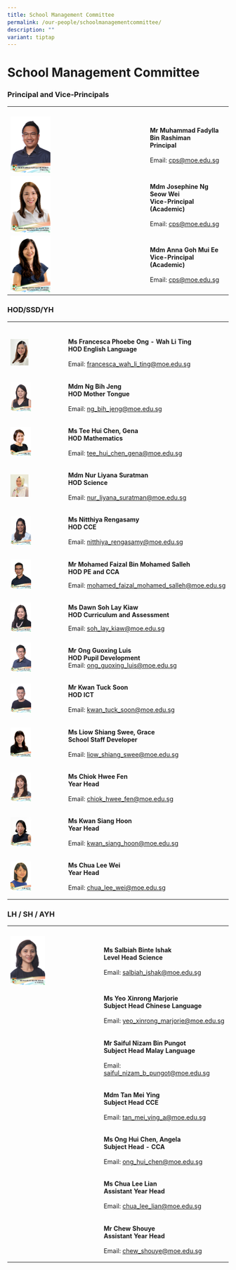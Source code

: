 ```yaml
---
title: School Management Committee
permalink: /our-people/schoolmanagementcommittee/
description: ""
variant: tiptap
---
```

<h1>School Management Committee</h1><h3>Principal and Vice-Principals</h3><table><tbody><tr><th rowspan="1" colspan="1"><p></p></th><th rowspan="1" colspan="1"><p></p></th></tr><tr><td rowspan="1" colspan="1"><div class="isomer-image-wrapper"><img style="width: 30%;" height="auto" width="100%" alt="" src="/images/Our People/Mr_Muhammad_Fadylla_B_Rashiman.jpg"></div></td><td rowspan="1" colspan="1"><p><strong>Mr Muhammad Fadylla Bin Rashiman</strong><br><strong>Principal</strong><br><br>Email: <a href="mailto:cps@moe.edu.sg" rel="noopener noreferrer nofollow" target="_blank">cps@moe.edu.sg</a></p></td></tr><tr><td rowspan="1" colspan="1"><div class="isomer-image-wrapper"><img style="width: 30%;" height="auto" width="100%" alt="" src="/images/Our People/MDM_JOSEPHINE_NG_SEOW_WEI.jpg"></div></td><td rowspan="1" colspan="1"><p><strong>Mdm Josephine Ng Seow Wei</strong><br><strong>Vice-Principal (Academic)</strong><br><br>Email: <a href="mailto:cps@moe.edu.sg" rel="noopener noreferrer nofollow" target="_blank">cps@moe.edu.sg</a> <br></p></td></tr><tr><td rowspan="1" colspan="1"><div class="isomer-image-wrapper"><img style="width: 30%;" height="auto" width="100%" alt="" src="/images/Our People/MDM_ANNA_GOH_MUI_EE.jpg"></div></td><td rowspan="1" colspan="1"><p><strong>Mdm Anna Goh Mui Ee</strong><br><strong>Vice-Principal (Academic)</strong><br><br>Email: <a href="mailto:cps@moe.edu.sg" rel="noopener noreferrer nofollow" target="_blank">cps@moe.edu.sg</a></p><p></p></td></tr></tbody></table><h3>HOD/SSD/YH</h3><table><tbody><tr><th rowspan="1" colspan="1"><p></p></th><th rowspan="1" colspan="1"><p></p></th></tr><tr><td rowspan="1" colspan="1"><div class="isomer-image-wrapper"><img style="width:35%" height="auto" width="100%" src="/images/Mrs%20Francesca%20Ong.jpg"></div></td><td rowspan="1" colspan="1"><p><strong>Ms Francesca Phoebe Ong - Wah Li Ting</strong><br><strong>HOD English Language</strong><br><br>Email:&nbsp;<a href="mailto:francesca_wah_li_ting@moe.edu.sg" rel="noopener noreferrer nofollow" target="_blank">francesca_wah_li_ting@moe.edu.sg</a></p></td></tr><tr><td rowspan="1" colspan="1"><div class="isomer-image-wrapper"><img style="width: 40%;" height="auto" width="100%" alt="" src="/images/Our People/ng_bih_jeng.jpg"></div></td><td rowspan="1" colspan="1"><p><strong>Mdm Ng Bih Jeng</strong><br><strong>HOD Mother Tongue</strong><br><br>Email: <a href="mailto:ng_bih_jeng@moe.edu.sg" rel="noopener noreferrer nofollow" target="_blank">ng_bih_jeng@moe.edu.sg</a></p></td></tr><tr><td rowspan="1" colspan="1"><div class="isomer-image-wrapper"><img style="width: 40%;" height="auto" width="100%" alt="" src="/images/Our People/GENA_TEE_HUI_CHEN.jpg"></div></td><td rowspan="1" colspan="1"><p><strong>Ms Tee Hui Chen, Gena</strong><br><strong>HOD Mathematics</strong><br><br>Email: <a href="mailto:tee_hui_chen_gena@moe.edu.sg" rel="noopener noreferrer nofollow" target="_blank">tee_hui_chen_gena@moe.edu.sg</a></p></td></tr><tr><td rowspan="1" colspan="1"><div class="isomer-image-wrapper"><img style="width:35%" height="auto" width="100%" src="/images/Mdm Nur Liyana.jpg"></div></td><td rowspan="1" colspan="1"><p><strong>Mdm Nur Liyana Suratman</strong><br><strong>HOD Science</strong><br><br>Email: <a href="mailto:nur_liyana_suratman@moe.edu.sg" rel="noopener noreferrer nofollow" target="_blank">nur_liyana_suratman@moe.edu.sg</a></p></td></tr><tr><td rowspan="1" colspan="1"><div class="isomer-image-wrapper"><img style="width: 40%;" height="auto" width="100%" alt="" src="/images/Our People/nitthiya_d_o_rengasamy.jpg"></div></td><td rowspan="1" colspan="1"><p><strong>Ms Nitthiya Rengasamy</strong><br><strong>HOD CCE</strong><br><br>Email:&nbsp;<a href="mailto:nitthiya_rengasamy@moe.edu.sg" rel="noopener noreferrer nofollow" target="_blank">nitthiya_rengasamy@moe.edu.sg</a></p></td></tr><tr><td rowspan="1" colspan="1"><div class="isomer-image-wrapper"><img style="width: 40%;" height="auto" width="100%" alt="" src="/images/Our People/MOHAMED_FAIZAL_BIN_MOHAMEDSALLEH.jpg"></div></td><td rowspan="1" colspan="1"><p><strong>Mr Mohamed Faizal Bin Mohamed Salleh</strong><br><strong>HOD PE and CCA</strong><br></p><p>Email:&nbsp;<a href="mailto:mohamed_faizal_mohamed_salleh@moe.edu.sg" rel="noopener noreferrer nofollow" target="_blank">mohamed_faizal_mohamed_salleh@moe.edu.sg</a></p></td></tr><tr><td rowspan="1" colspan="1"><div class="isomer-image-wrapper"><img style="width: 40%;" height="auto" width="100%" alt="" src="/images/Our People/soh_lay_kiaw_dawn.jpg"></div></td><td rowspan="1" colspan="1"><p><strong>Ms Dawn Soh Lay Kiaw</strong><br><strong>HOD Curriculum and Assessment</strong><br></p><p>Email:&nbsp;<a href="mailto:soh_lay_kiaw@moe.edu.sg" rel="noopener noreferrer nofollow" target="_blank">soh_lay_kiaw@moe.edu.sg</a></p></td></tr><tr><td rowspan="1" colspan="1"><div class="isomer-image-wrapper"><img style="width: 40%;" height="auto" width="100%" alt="" src="/images/Our People/ong_guoxing_luis.jpg"></div></td><td rowspan="1" colspan="1"><p><strong>Mr Ong Guoxing Luis</strong><br><strong>HOD Pupil Development</strong><br>Email:&nbsp;<a href="mailto:ong_guoxing_luis@moe.edu.sg" rel="noopener noreferrer nofollow" target="_blank">ong_guoxing_luis@moe.edu.sg</a></p></td></tr><tr><td rowspan="1" colspan="1"><div class="isomer-image-wrapper"><img style="width: 40%;" height="auto" width="100%" alt="" src="/images/Our People/kwan_tuck_soon.jpg"></div></td><td rowspan="1" colspan="1"><p><strong>Mr Kwan Tuck Soon</strong><br><strong>HOD ICT</strong><br><br>Email:&nbsp;<a href="mailto:kwan_tuck_soon@moe.edu.sg" rel="noopener noreferrer nofollow" target="_blank">kwan_tuck_soon@moe.edu.sg</a></p></td></tr><tr><td rowspan="1" colspan="1"><div class="isomer-image-wrapper"><img style="width: 40%;" height="auto" width="100%" alt="" src="/images/Our People/GRACE_LIOW_SHIANG_SWEE.jpg"></div></td><td rowspan="1" colspan="1"><p><strong>Ms Liow Shiang Swee, Grace</strong><br><strong>School Staff Developer</strong><br><br>Email:&nbsp;<a href="mailto:liow_shiang_swee@moe.edu.sg" rel="noopener noreferrer nofollow" target="_blank">liow_shiang_swee@moe.edu.sg</a></p></td></tr><tr><td rowspan="1" colspan="1"><div class="isomer-image-wrapper"><img style="width: 40%;" height="auto" width="100%" alt="" src="/images/Our People/chiok_hwee_fen.jpg"></div></td><td rowspan="1" colspan="1"><p><strong>Ms Chiok Hwee Fen</strong><br><strong>Year Head</strong><br><br>Email:&nbsp;<a href="mailto:chiok_hwee_fen@moe.edu.sg" rel="noopener noreferrer nofollow" target="_blank">chiok_hwee_fen@moe.edu.sg</a></p></td></tr><tr><td rowspan="1" colspan="1"><div class="isomer-image-wrapper"><img style="width: 40%;" height="auto" width="100%" alt="" src="/images/Our People/KAREN_KWAN.jpg"></div></td><td rowspan="1" colspan="1"><p><strong>Ms Kwan Siang Hoon</strong><br><strong>Year Head</strong><br><br>Email:&nbsp;<a href="mailto:kwan_siang_hoon@moe.edu.sg" rel="noopener noreferrer nofollow" target="_blank">kwan_siang_hoon@moe.edu.sg</a></p></td></tr><tr><td rowspan="1" colspan="1"><div class="isomer-image-wrapper"><img style="width: 40%;" height="auto" width="100%" alt="" src="/images/Our People/CHUA_LEE_WEI.jpg"></div></td><td rowspan="1" colspan="1"><p><strong>Ms Chua Lee Wei</strong><br><strong>Year Head</strong><br><br>Email:&nbsp;<a href="mailto:chua_lee_wei@moe.edu.sg" rel="noopener noreferrer nofollow" target="_blank">chua_lee_wei@moe.edu.sg</a></p></td></tr></tbody></table><h3>LH / SH / AYH</h3><table><tbody><tr><th rowspan="1" colspan="1"><p></p></th><th rowspan="1" colspan="1"><p></p></th></tr><tr><td rowspan="1" colspan="1"><div class="isomer-image-wrapper"><img style="width: 40%;" height="auto" width="100%" alt="" src="/images/Our People/salbiah_binte_ishak.jpg"></div></td><td rowspan="1" colspan="1"><p><strong>Ms Salbiah Binte Ishak</strong><br><strong>Level Head Science</strong><br><br>Email:&nbsp;<a href="mailto:salbiah_ishak@moe.edu.sg" rel="noopener noreferrer nofollow" target="_blank">salbiah_ishak@moe.edu.sg</a></p></td></tr><tr><td rowspan="1" colspan="1"><p></p></td><td rowspan="1" colspan="1"><p><strong>Ms Yeo Xinrong Marjorie</strong><br><strong>Subject Head Chinese Language</strong><br><br>Email:&nbsp;<a href="mailto:yeo_xinrong_marjorie@moe.edu.sg" rel="noopener noreferrer nofollow" target="_blank">yeo_xinrong_marjorie@moe.edu.sg</a></p></td></tr><tr><td rowspan="1" colspan="1"><p></p></td><td rowspan="1" colspan="1"><p><strong>Mr Saiful Nizam Bin Pungot</strong> <br><strong>Subject Head Malay Language</strong><br><br>Email: <a href="mailto:saiful_nizam_b_pungot@moe.edu.sg" rel="noopener noreferrer nofollow" target="_blank">saiful_nizam_b_pungot@moe.edu.sg</a></p></td></tr><tr><td rowspan="1" colspan="1"><p></p></td><td rowspan="1" colspan="1"><p><strong>Mdm Tan Mei Ying</strong><br><strong>Subject Head CCE</strong><br><br>Email:&nbsp;<a href="mailto:tan_mei_ying_a@moe.edu.sg" rel="noopener noreferrer nofollow" target="_blank">tan_mei_ying_a@moe.edu.sg</a></p></td></tr><tr><td rowspan="1" colspan="1"><p></p></td><td rowspan="1" colspan="1"><p><strong>Ms Ong Hui Chen, Angela</strong><br><strong>Subject Head - CCA</strong><br><br>Email:&nbsp;<a href="mailto:ong_hui_chen@moe.edu.sg" rel="noopener noreferrer nofollow" target="_blank">ong_hui_chen@moe.edu.sg</a></p></td></tr><tr><td rowspan="1" colspan="1"><p></p></td><td rowspan="1" colspan="1"><p><strong>Ms Chua Lee Lian</strong> <br><strong>Assistant Year Head</strong><br><br>Email: <a href="mailto:chua_lee_lian@moe.edu.sg" rel="noopener noreferrer nofollow" target="_blank">chua_lee_lian@moe.edu.sg</a></p></td></tr><tr><td rowspan="1" colspan="1"><p></p></td><td rowspan="1" colspan="1"><p><strong>Mr Chew Shouye</strong><br><strong>Assistant Year Head</strong><br><br>Email:&nbsp;<a href="mailto:chew_shouye@moe.edu.sg" rel="noopener noreferrer nofollow" target="_blank">chew_shouye@moe.edu.sg</a></p></td></tr></tbody></table><p></p>